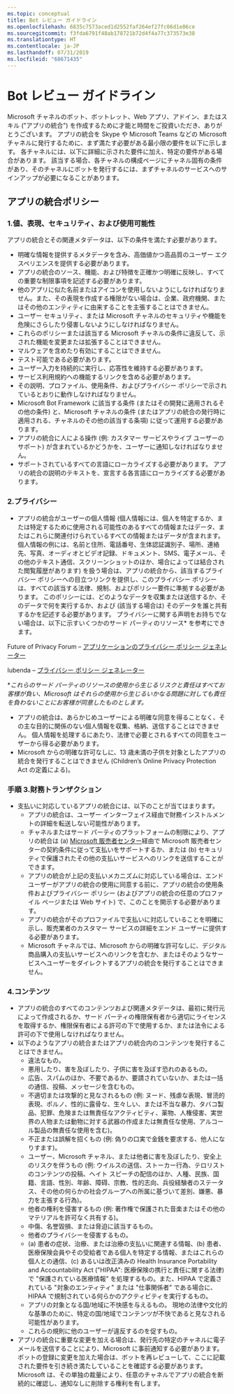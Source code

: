 ```yaml
---
ms.topic: conceptual
title: Bot レビュー ガイドライン
ms.openlocfilehash: 6835c7573aced1d2552faf264ef27fc06d1e06ce
ms.sourcegitcommit: f3fda6791f48ab178721b72d4f4a77c373573e38
ms.translationtype: HT
ms.contentlocale: ja-JP
ms.lasthandoff: 07/31/2019
ms.locfileid: "68671435"
---
```

# <a name="bot-review-guidelines"></a>Bot レビュー ガイドライン

Microsoft チャネルのボット、ボットレット、Web アプリ、アドイン、またはスキル ("アプリの統合") を作成するために才能と時間をご投資いただき、ありがとうございます。 アプリの統合を Skype や Microsoft Teams などの Microsoft チャネルに発行するために、まず満たす必要がある最小限の要件を以下に示します。 各チャネルには、以下に詳細に示された要件に加え、特定の要件がある場合があります。 該当する場合、各チャネルの構成ページにチャネル固有の条件があり、そのチャネルにボットを発行するには、まずチャネルのサービスへのサインアップが必要になることがあります。

## <a name="app-integration-policies"></a>アプリの統合ポリシー
### <a name="1-value-representation-security-and-usability"></a>1.値、表現、セキュリティ、および使用可能性

アプリの統合とその関連メタデータは、以下の条件を満たす必要があります。

- 明確な情報を提供するメタデータを含み、高価値かつ高品質のユーザー エクスペリエンスを提供する必要があります。
- アプリの統合のソース、機能、および特徴を正確かつ明確に反映し、すべての重要な制限事項を記述する必要があります。
- 他のアプリに似た名前またはアイコンを使用しないようにしなければなりません。また、その表現を作成する権限がない場合は、企業、政府機関、またはその他のエンティティに由来することを主張することはできません。
- ユーザー セキュリティ、または Microsoft チャネルのセキュリティや機能を危険にさらしたり侵害しないようにしなければなりません。
- これらのポリシーまたは該当する Microsoft チャネルの条件に違反して、示された機能を変更または拡張することはできません。
- マルウェアを含めたり有効にすることはできません。
- テスト可能である必要があります。
- ユーザー入力を持続的に実行し、応答性を維持する必要があります。 
- サービス利用規約への機能するリンクを含める必要があります。
- その説明、プロファイル、使用条件、およびプライバシー ポリシーで示されているとおりに動作しなければなりません。
- Microsoft Bot Framework に該当する条件 (またはその開発に適用されるその他の条件) と、Microsoft チャネルの条件 (またはアプリの統合の発行時に適用される、チャネルのその他の該当する条項) に従って運用する必要があります。
- アプリの統合に人による操作 (例: カスタマー サービスやライブ ユーザーのサポート) が含まれているかどうかを、ユーザーに通知しなければなりません。
- サポートされているすべての言語にローカライズする必要があります。 アプリの統合の説明のテキストを、宣言する各言語にローカライズする必要があります。

### <a name="2--privacy"></a>2.プライバシー

- アプリの統合がユーザーの個人情報 (個人情報には、個人を特定するか、または特定するために使用される可能性のあるすべての情報またはデータ、またはこれらに関連付けられているすべての情報またはデータが含まれます。 個人情報の例には、名前と住所、電話番号、生体認証識別子、場所、連絡先、写真、オーディオとビデオ記録、ドキュメント、SMS、電子メール、その他のテキスト通信、スクリーンショットのほか、場合によっては結合された閲覧履歴があります) を扱う場合は、アプリの統合から、該当するプライバシー ポリシーへの目立つリンクを提供し、このプライバシー ポリシーは、すべての該当する法律、規制、およびポリシー要件に準拠する必要があります。 このポリシーには、どのようなデータを収集または送信するか、そのデータで何を実行するか、および (該当する場合は) そのデータを誰と共有するかを記述する必要があります。 プライバシーに関する声明をお持ちでない場合は、以下に示すいくつかのサード パーティのリソース* を参考にできます。

Future of Privacy Forum – [アプリケーションのプライバシー ポリシー ジェネレーター](http://www.applicationprivacy.org/do-tools/privacy-policy-generator/)

Iubenda – [プライバシー ポリシー ジェネレーター](http://www.iubenda.com/en)

*_これらのサード パーティのリソースの使用から生じるリスクと責任はすべてお客様が負い、Microsoft はそれらの使用から生じるいかなる問題に対しても責任を負わないことにお客様が同意したものとします。_
- アプリの統合は、あらかじめユーザーによる明確な同意を得ることなく、その主な目的に関係のない個人情報を収集、格納、送信することはできません。 個人情報を処理するにあたり、法律で必要とされるすべての同意をユーザーから得る必要があります。 
- Microsoft からの明確な許可なしに、13 歳未満の子供を対象としたアプリの統合を発行することはできません (Children’s Online Privacy Protection Act の定義による)。

### <a name="3--financial-transactions"></a>手順 3.財務トランザクション
- 支払いに対応しているアプリの統合には、以下のことが当てはまります。 
  - アプリの統合は、ユーザー インターフェイス経由で財務インストルメントの詳細を転送しない可能性があります。
  - チャネルまたはサード パーティのプラットフォームの制限により、アプリの統合は (a) [Microsoft 販売者センター](https://seller.microsoft.com/)経由で Microsoft 販売者センターの契約条件に従って支払いをサポートするか、または (b) セキュリティで保護されたその他の支払いサービスへのリンクを送信することができます。
  - アプリの統合が上記の支払いメカニズムに対応している場合は、エンド ユーザーがアプリの統合の使用に同意する前に、アプリの統合の使用条件およびプライバシー ポリシー (およびアプリの統合の任意のプロファイル ページまたは Web サイト) で、このことを開示する必要があります。
  - アプリの統合がそのプロファイルで支払いに対応していることを明確に示し、販売業者のカスタマー サービスの詳細をエンド ユーザーに提供する必要があります。
  - Microsoft チャネルでは、Microsoft からの明確な許可なしに、デジタル商品購入の支払いサービスへのリンクを含むか、またはそのようなサービスへユーザーをダイレクトするアプリの統合を発行することはできません。

### <a name="4--content"></a>4.コンテンツ 
- アプリの統合のすべてのコンテンツおよび関連メタデータは、最初に発行元によって作成されるか、サード パーティの権限保有者から適切にライセンスを取得するか、権限保有者による許可の下で使用するか、または法令による許可の下で使用しなければなりません。
- 以下のようなアプリの統合またはアプリの統合内のコンテンツを発行することはできません。 
  - 違法なもの。
  - 悪用したり、害を及ぼしたり、子供に害を及ぼす恐れのあるもの。
  - 広告、スパムのほか、不要であるか、要請されていないか、または一括の通信、投稿、メッセージを含むもの。
  - 不適切または攻撃的と見なされるもの (例: ヌード、残虐な表現、冒涜的表現、ポルノ、性的に露骨な、生々しい、または不当な暴力、タバコ製品、犯罪、危険または無責任なアクティビティ、薬物、人権侵害、実世界の人物または動物に対する武器の作成または無責任な使用、アルコール製品の無責任な使用を含む)。
  - 不正または誤解を招くもの (例: 偽りの口実で金銭を要求する、他人になりすます)。
  - ユーザー、Microsoft チャネル、または他者に害を及ぼしたり、安全上のリスクを伴うもの (例: ウイルスの送信、ストーカー行為、テロリストのコンテンツの投稿、ヘイト スピーチの配信のほか、人種、民族、国籍、言語、性別、年齢、障碍、宗教、性的志向、兵役経験者のステータス、その他の何らかの社会グループへの所属に基づいて差別、嫌悪、暴力を主張する行為)。
  - 他者の権利を侵害するもの (例: 著作権で保護された音楽またはその他のマテリアルを許可なく共有する)。
  - 中傷、名誉毀損、または脅迫に該当するもの。
  - 他者のプライバシーを侵害するもの。 
  - (a) 患者の症状、治療、または治療の支払いに関連する情報、(b) 患者、医療保険会員やその受給者である個人を特定する情報、またはこれらの個人との通信、(c) あるいは改正済みの Health Insurance Portability and Accountability Act ("HIPAA": 医療保険の携行と責任に関する法律) で "保護されている医療情報" を処理するもの。また、HIPAA で定義されている "対象のエンティティ" または "仕事関係者" である場合に、HIPAA で規制されている何らかのアクティビティを実行するもの。
  - アプリの対象となる国/地域に不快感を与えるもの。 現地の法律や文化的な基準のために、特定の国/地域でコンテンツが不快であると見なされる可能性があります。
  - これらの規則に他のユーザーが違反するのを促すもの。 
- アプリの統合に重要な変更を加える場合は、発行先の特定のチャネルに電子メールを送信することにより、Microsoft に事前通知する必要があります。  ボットの登録に変更を加えた場合は、ボットを再レビューして、ここに記載された要件を引き続き満たしていることを確認する必要があります。  Microsoft は、その単独の裁量により、任意のチャネルでアプリの統合を断続的に確認し、通知なしに削除する権利を有します。

